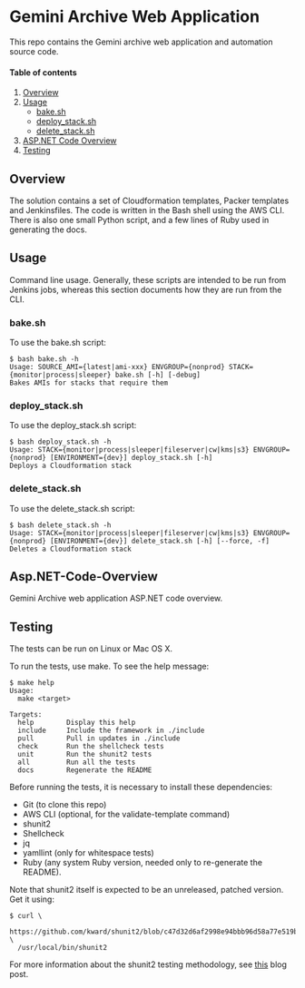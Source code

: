 <!-- vim: set ft=markdown: -->
<!-- DO NOT EDIT. Update using make docs -->
# Gemini Archive Web Application
This repo contains the Gemini archive web application and  automation source code.

#### Table of contents

1. [Overview](#overview)
2. [Usage](#usage)
    * [bake.sh](#bake-sh)
    * [deploy_stack.sh](#deploy-stack-sh)
    * [delete_stack.sh](#delete-stack-sh)
3. [ASP.NET Code Overview](#Asp.NET-Code-Overview)
4. [Testing](#testing)

## Overview

The solution contains a set of Cloudformation templates, Packer templates and Jenkinsfiles. The code is written in the Bash shell using the AWS CLI. There is also one small Python script, and a few lines of Ruby used in generating the docs.

## Usage

Command line usage. Generally, these scripts are intended to be run from Jenkins jobs, whereas this section documents how they are run from the CLI.

### bake.sh

To use the bake.sh script:

```text
$ bash bake.sh -h
Usage: SOURCE_AMI={latest|ami-xxx} ENVGROUP={nonprod} STACK={monitor|process|sleeper} bake.sh [-h] [-debug]
Bakes AMIs for stacks that require them
```

### deploy_stack.sh

To use the deploy_stack.sh script:

```text
$ bash deploy_stack.sh -h
Usage: STACK={monitor|process|sleeper|fileserver|cw|kms|s3} ENVGROUP={nonprod} [ENVIRONMENT={dev}] deploy_stack.sh [-h]
Deploys a Cloudformation stack
```

### delete_stack.sh

To use the delete_stack.sh script:

```text
$ bash delete_stack.sh -h
Usage: STACK={monitor|process|sleeper|fileserver|cw|kms|s3} ENVGROUP={nonprod} [ENVIRONMENT={dev}] delete_stack.sh [-h] [--force, -f]
Deletes a Cloudformation stack
```

## Asp.NET-Code-Overview

Gemini Archive web application ASP.NET code overview.

## Testing

The tests can be run on Linux or Mac OS X.

To run the tests, use make. To see the help message:

```text
$ make help
Usage:
  make <target>

Targets:
  help        Display this help
  include     Include the framework in ./include
  pull        Pull in updates in ./include
  check       Run the shellcheck tests
  unit        Run the shunit2 tests
  all         Run all the tests
  docs        Regenerate the README
```

Before running the tests, it is necessary to install these dependencies:

- Git (to clone this repo)
- AWS CLI (optional, for the validate-template command)
- shunit2
- Shellcheck
- jq
- yamllint (only for whitespace tests)
- Ruby (any system Ruby version, needed only to re-generate the README).

Note that shunit2 itself is expected to be an unreleased, patched version. Get it using:

```text
$ curl \
  https://github.com/kward/shunit2/blob/c47d32d6af2998e94bbb96d58a77e519b2369d76/shunit2 \
  /usr/local/bin/shunit2
```

For more information about the shunit2 testing methodology, see [this](https://alexharv074.github.io/2018/09/07/testing-aws-cli-scripts-in-shunit2.html) blog post.


